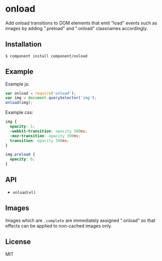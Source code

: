
# onload

  Add onload transitions to DOM elements that
  emit "load" events such as images by adding
  ".preload" and ".onload" classnames accordingly.

## Installation

    $ component install component/onload

## Example

 Example js:

```js
var onload = require('onload');
var img = document.querySelector('img');
onload(img);
```

 Example css:

```css
img {
  opacity: 1;
  -webkit-transition: opacity 300ms;
  -moz-transition: opacity 300ms;
  transition: opacity 300ms;
}

img.preload {
  opacity: 0;
}
```

## API

 - `onload(el)`

## Images

  Images which are `.complete` are immediately
  assigned ".onload" so that effects can be applied
  to non-cached images only.

## License

  MIT
